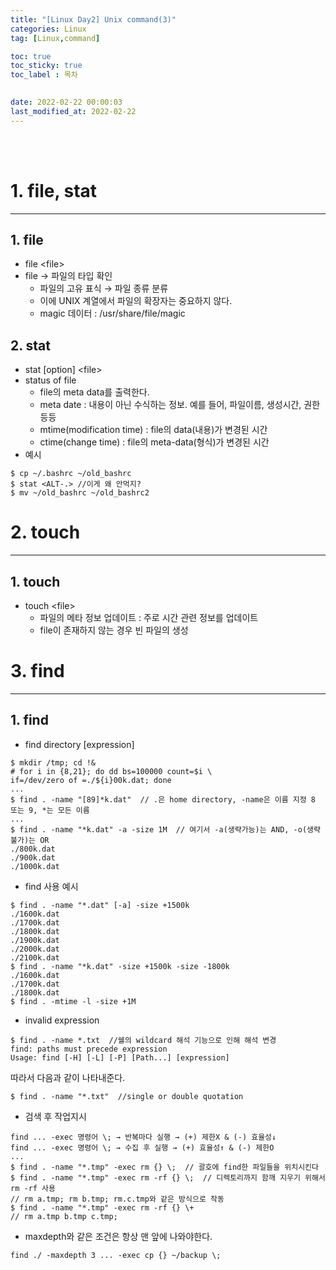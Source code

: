 ```yaml
---
title: "[Linux Day2] Unix command(3)"
categories: Linux
tag: [Linux,command]

toc: true
toc_sticky: true
toc_label : 목차

 
date: 2022-02-22 00:00:03
last_modified_at: 2022-02-22
---
```

<br>
<br>

# 1. file, stat
---
## 1. file
* file \<file\>
* file → 파일의 타입 확인
    - 파일의 고유 표식 → 파일 종류 분류
    - 이에 UNIX 계열에서 파일의 확장자는 중요하지 않다.
    - magic 데이터 : /usr/share/file/magic

## 2. stat
* stat [option] \<file\>
* status of file
    - file의 meta data를 출력한다.
    - meta date : 내용이 아닌 수식하는 정보. 예를 들어, 파일이름, 생성시간, 권한 등등
    - mtime(modification time) : file의 data(내용)가 변경된 시간
    - ctime(change time) : file의 meta-data(형식)가 변경된 시간
* 예시
```
$ cp ~/.bashrc ~/old_bashrc
$ stat <ALT-.> //이게 왜 안먹지?
$ mv ~/old_bashrc ~/old_bashrc2
```

# 2. touch
---
## 1. touch
* touch \<file\>
    - 파일의 메타 정보 업데이트 : 주로 시간 관련 정보를 업데이트
    - file이 존재하지 않는 경우 빈 파일의 생성

# 3. find
---
## 1. find
* find directory [expression]
```
$ mkdir /tmp; cd !&
# for i in {8,21}; do dd bs=100000 count=$i \
if=/dev/zero of =./${i}00k.dat; done
...
$ find . -name "[89]*k.dat"  // .은 home directory, -name은 이름 지정 8 또는 9, *는 모든 이름
...
$ find . -name "*k.dat" -a -size 1M  // 여기서 -a(생략가능)는 AND, -o(생략불가)는 OR
./800k.dat
./900k.dat
./1000k.dat
```
* find 사용 예시
```
$ find . -name "*.dat" [-a] -size +1500k
./1600k.dat
./1700k.dat
./1800k.dat
./1900k.dat
./2000k.dat
./2100k.dat
$ find . -name "*k.dat" -size +1500k -size -1800k
./1600k.dat
./1700k.dat
./1800k.dat
$ find . -mtime -l -size +1M
```
* invalid expression
```
$ find . -name *.txt  //쉘의 wildcard 해석 기능으로 인해 해석 변경
find: paths must precede expression
Usage: find [-H] [-L] [-P] [Path...] [expression]
```
따라서 다음과 같이 나타내준다.
```
$ find . -name "*.txt"  //single or double quotation
```
* 검색 후 작업지시
```
find ... -exec 명령어 \; → 반복마다 실행 → (+) 제한X & (-) 효율성↓
find ... -exec 명령어 \; → 수집 후 실행 → (+) 효율성↑ & (-) 제한O
...
$ find . -name "*.tmp" -exec rm {} \;  // 괄호에 find한 파일들을 위치시킨다
$ find . -name "*.tmp" -exec rm -rf {} \;  // 디렉토리까지 함깨 지우기 위해서 rm -rf 사용
// rm a.tmp; rm b.tmp; rm.c.tmp와 같은 방식으로 작동
$ find . -name "*.tmp" -exec rm -rf {} \+
// rm a.tmp b.tmp c.tmp;
```
* maxdepth와 같은 조건은 항상 맨 앞에 나와야한다.
```
find ./ -maxdepth 3 ... -exec cp {} ~/backup \;
```
<br>